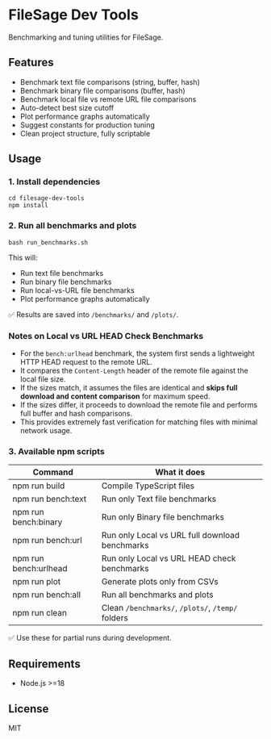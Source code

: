 # FileSage Dev Tools

Benchmarking and tuning utilities for FileSage.

## Features

- Benchmark text file comparisons (string, buffer, hash)
- Benchmark binary file comparisons (buffer, hash)
- Benchmark local file vs remote URL file comparisons
- Auto-detect best size cutoff
- Plot performance graphs automatically
- Suggest constants for production tuning
- Clean project structure, fully scriptable

## Usage

### 1. Install dependencies

```
cd filesage-dev-tools
npm install
```

### 2. Run all benchmarks and plots

`bash run_benchmarks.sh`

This will:
- Run text file benchmarks
- Run binary file benchmarks
- Run local-vs-URL file benchmarks
- Plot performance graphs automatically

✅ Results are saved into `/benchmarks/` and `/plots/`.

### Notes on Local vs URL HEAD Check Benchmarks

- For the `bench:urlhead` benchmark, the system first sends a lightweight HTTP HEAD request to the remote URL.
- It compares the `Content-Length` header of the remote file against the local file size.
- If the sizes match, it assumes the files are identical and **skips full download and content comparison** for maximum speed.
- If the sizes differ, it proceeds to download the remote file and performs full buffer and hash comparisons.
- This provides extremely fast verification for matching files with minimal network usage.

### 3. Available npm scripts

Command               | What it does
----------------------|------------------------
npm run build         | Compile TypeScript files
npm run bench:text    | Run only Text file benchmarks
npm run bench:binary  | Run only Binary file benchmarks
npm run bench:url     | Run only Local vs URL full download benchmarks
npm run bench:urlhead | Run only Local vs URL HEAD check benchmarks
npm run plot          | Generate plots only from CSVs
npm run bench:all     | Run all benchmarks and plots
npm run clean         | Clean `/benchmarks/`, `/plots/`, `/temp/` folders

✅ Use these for partial runs during development.

## Requirements

- Node.js >=18

## License

MIT
